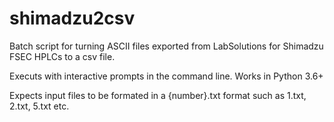 # shimadzu2csv
Batch script for turning ASCII files exported from LabSolutions for Shimadzu FSEC HPLCs to a csv file.

Executs with interactive prompts in the command line. Works in Python 3.6+

Expects input files to be formated in a {number}.txt format such as 1.txt, 2.txt, 5.txt etc.
